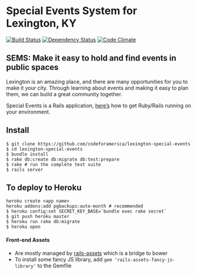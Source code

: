 Special Events System for Lexington, KY
========

[![Build Status](https://api.travis-ci.org/codeforamerica/lexington-special-events.svg?branch=master)](https://travis-ci.org/codeforamerica/lexington-special-events/)
[![Dependency Status](https://gemnasium.com/codeforamerica/lexington-special-events.svg)](https://gemnasium.com/codeforamerica/lexington-special-events)
[![Code Climate](https://codeclimate.com/github/codeforamerica/lexington-special-events.png)](https://codeclimate.com/github/codeforamerica/lexington-special-events)

## SEMS: Make it easy to hold and find events in public spaces

Lexington is an amazing place, and there are many opportunities for you to make it _your_ city. Through learning about events and making it easy to plan them, we can build a great community together.

Special Events is a Rails application,
[here’s](https://github.com/codeforamerica/howto/blob/master/Rails.md)
how to get Ruby/Rails running on your environment.

## Install

```console
$ git clone https://github.com/codeforamerica/lexington-special-events
$ cd lexington-special-events
$ bundle install
$ rake db:create db:migrate db:test:prepare
$ rake # run the complete test suite
$ rails server
```

## To deploy to Heroku
```
heroku create <app name>
heroku addons:add pgbackups:auto-month # recommended
$ heroku config:set SECRET_KEY_BASE=`bundle exec rake secret`
$ git push heroku master
$ heroku run rake db:migrate
$ heroku open
```

#### Front-end Assets
* Are mostly managed by [rails-assets](https://rails-assets.org/) which is a bridge to bower
* To install some fancy JS library, add `gem 'rails-assets-fancy-js-library'` to the Gemfile
